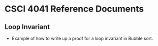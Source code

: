 # CSCI 4041 Reference Documents

## Loop Invariant

* Example of how to write up a proof for a loop invariant in Bubble sort.
